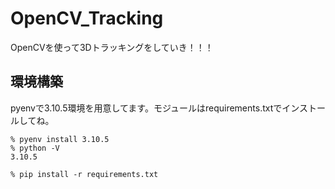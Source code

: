 # OpenCV_Tracking

OpenCVを使って3Dトラッキングをしていき！！！


## 環境構築

pyenvで3.10.5環境を用意してます。モジュールはrequirements.txtでインストールしてね。

```
% pyenv install 3.10.5
% python -V
3.10.5
```

```
% pip install -r requirements.txt
```